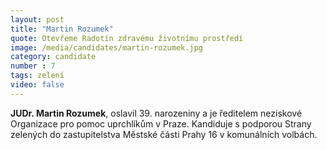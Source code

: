 ```yaml
---
layout: post
title: "Martin Rozumek"
quote: Otevřeme Radotín zdravému životnímu prostředí
image: /media/candidates/martin-rozumek.jpg
category: candidate
number : 7
tags: zelení
video: false
---
```


**JUDr. Martin Rozumek**, oslavil 39. narozeniny a je ředitelem neziskové Organizace pro pomoc uprchlíkům v Praze. Kandiduje s podporou Strany zelených do zastupitelstva Městské části Prahy 16 v komunálních volbách.
